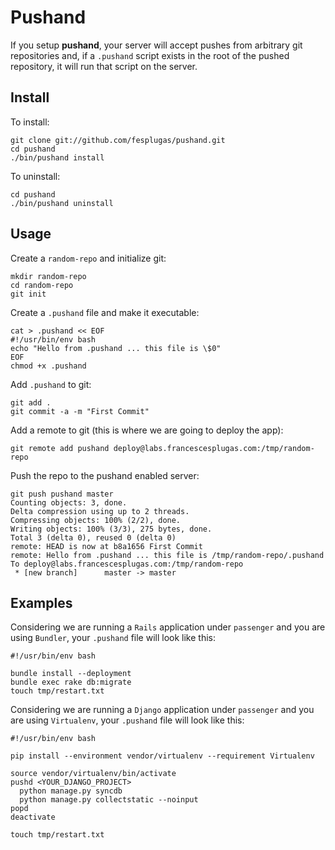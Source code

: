 Pushand
=======

If you setup **pushand**, your server will accept pushes from arbitrary
git repositories and, if a `.pushand` script exists in the root of the
pushed repository, it will run that script on the server.


Install
-------

To install:

    git clone git://github.com/fesplugas/pushand.git
    cd pushand
    ./bin/pushand install

To uninstall:

    cd pushand
    ./bin/pushand uninstall

Usage
-----

Create a `random-repo` and initialize git:

    mkdir random-repo
    cd random-repo
    git init

Create a `.pushand` file and make it executable:

    cat > .pushand << EOF
    #!/usr/bin/env bash
    echo "Hello from .pushand ... this file is \$0"
    EOF
    chmod +x .pushand

Add `.pushand` to git:

    git add .
    git commit -a -m "First Commit"

Add a remote to git (this is where we are going to deploy the app):

    git remote add pushand deploy@labs.francescesplugas.com:/tmp/random-repo

Push the repo to the pushand enabled server:

    git push pushand master
    Counting objects: 3, done.
    Delta compression using up to 2 threads.
    Compressing objects: 100% (2/2), done.
    Writing objects: 100% (3/3), 275 bytes, done.
    Total 3 (delta 0), reused 0 (delta 0)
    remote: HEAD is now at b8a1656 First Commit
    remote: Hello from .pushand ... this file is /tmp/random-repo/.pushand
    To deploy@labs.francescesplugas.com:/tmp/random-repo
     * [new branch]      master -> master


Examples
--------

Considering we are running a `Rails` application under `passenger` and
you are using `Bundler`, your `.pushand` file will look like this:

    #!/usr/bin/env bash

    bundle install --deployment
    bundle exec rake db:migrate
    touch tmp/restart.txt

Considering we are running a `Django` application under `passenger` and
you are using `Virtualenv`, your `.pushand` file will look like this:

    #!/usr/bin/env bash

    pip install --environment vendor/virtualenv --requirement Virtualenv

    source vendor/virtualenv/bin/activate
    pushd <YOUR_DJANGO_PROJECT>
      python manage.py syncdb
      python manage.py collectstatic --noinput
    popd
    deactivate

    touch tmp/restart.txt
